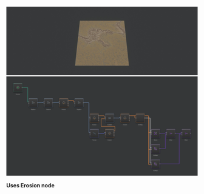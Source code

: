 ![](../Images/Viewport/Distorted-Ridge.jpg)
![](../Images/Graph/Distorted-Ridge.png)

**Uses Erosion node**